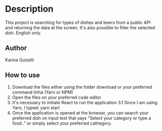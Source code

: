 # Description

This project is searching for types of dishes and beers from a public API and returning the data at the screen. It's also possible to filter the selected dish. English only.

## Author

Karina Guizelli

## How to use

1. Download the files either using the folder download or your preferred command linha (Yarn or NPM)
2. Open the files on your preferred code editor
3. It's necessary to initiate React to run the application
3.1 Since I am using Yarn, I typed: yarn start
4. Once the application is opened at the browser, you can search your preferred dish on input text that says "Select your category or type a food.." or simply select your preferred cathegory.